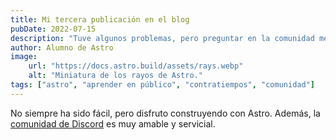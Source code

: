 ```yaml
---
title: Mi tercera publicación en el blog
pubDate: 2022-07-15
description: "Tuve algunos problemas, pero preguntar en la comunidad me ayudó mucho."
author: Alumno de Astro
image:
    url: "https://docs.astro.build/assets/rays.webp"
    alt: "Miniatura de los rayos de Astro."
tags: ["astro", "aprender en público", "contratiempos", "comunidad"]
---
```

No siempre ha sido fácil, pero disfruto construyendo con Astro. Además, la [comunidad de Discord](https://astro.build/chat) es muy amable y servicial.